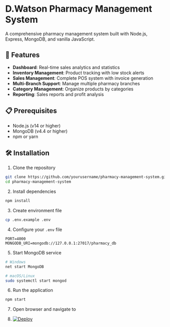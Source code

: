 # D.Watson Pharmacy Management System

A comprehensive pharmacy management system built with Node.js, Express, MongoDB, and vanilla JavaScript.

## 🚀 Features

- **Dashboard**: Real-time sales analytics and statistics
- **Inventory Management**: Product tracking with low stock alerts
- **Sales Management**: Complete POS system with invoice generation
- **Multi-Branch Support**: Manage multiple pharmacy branches
- **Category Management**: Organize products by categories
- **Reporting**: Sales reports and profit analysis

## 📋 Prerequisites

- Node.js (v14 or higher)
- MongoDB (v4.4 or higher)
- npm or yarn

## 🛠️ Installation

1. Clone the repository
```bash
git clone https://github.com/yourusername/pharmacy-management-system.git
cd pharmacy-management-system
```

2. Install dependencies
```bash
npm install
```

3. Create environment file
```bash
cp .env.example .env
```

4. Configure your `.env` file
```env
PORT=4000
MONGODB_URI=mongodb://127.0.0.1:27017/pharmacy_db
```

5. Start MongoDB service
```bash
# Windows
net start MongoDB

# macOS/Linux
sudo systemctl start mongod
```

6. Run the application
```bash
npm start
```

7. Open browser and navigate to

8. [![Deploy](https://www.herokucdn.com/deploy/button.svg)](https://heroku.com/deploy?template=https://github.com/x-wasi/dwatson.git)

